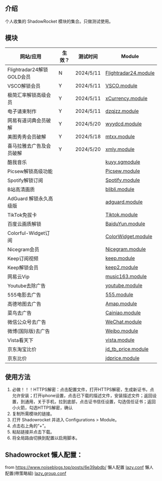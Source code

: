 ## 介绍
个人收集的 ShadowRocket 模块的集合。只做测试使用。

## 模块

| 网站/应用               | 生效？ | 测试时间      | Module                                                                                                                |
|---------------------|-----|-----------|-----------------------------------------------------------------------------------------------------------------------|
| Flightradar24解锁GOLD会员 | N   | 2024/5/11 | [Flightradar24.module](https://raw.githubusercontent.com/garywah/Shadowrocket/main/module/Flightradar24.module)       |
| VSCO解锁会员            | Y   | 2024/5/11 | [VSCO.module](https://raw.githubusercontent.com/garywah/Shadowrocket/main/module/VSCO.module)                         |
| 极简汇率解锁高级会员          | Y   | 2024/5/11 | [xCurrency.module](https://raw.githubusercontent.com/garywah/Shadowrocket/main/module/xCurrency.module)               |
| 电子请柬制作              | Y   | 2024/5/11 | [dzqjzz.module](https://raw.githubusercontent.com/SaHuyang77/shadowrocket-module/main/module/dzqjzz.module)           |
| 网易有道词典会员破解          | Y   | 2024/5/20 | [wyydcd.module](https://raw.githubusercontent.com/SaHuyang77/shadowrocket-module/main/module/wyydcd.module) 		        | 
| 美图秀秀会员破解            | Y   | 2024/5/18 | [mtxx.module](https://raw.githubusercontent.com/SaHuyang77/shadowrocket-module/main/module/mtxx.module) 		            | 
| 喜马拉雅去广告及会员破解        | Y   | 2024/5/20 | [xmly.module](https://raw.githubusercontent.com/SaHuyang77/shadowrocket-module/main/module/xmly.module) 		            | 
| 酷我音乐                |     |           | [kuyy.sgmodule](https://raw.githubusercontent.com/SaHuyang77/shadowrocket-module/main/module/kuyy.sgmodule)           |
| Picsew解锁高级功能        |     |           | [Picsew.module](https://raw.githubusercontent.com/SaHuyang77/shadowrocket-module/main/module/Picsew.module)           |
| Spotify解锁订阅         |     |           | [Spotify.module](https://raw.githubusercontent.com/SaHuyang77/shadowrocket-module/main/module/Spotify.module)         |
| B站高清画质              |     |           | [blibli.module](https://raw.githubusercontent.com/SaHuyang77/shadowrocket-module/main/module/blibli.module)           |
| AdGuard 解锁永久高级版     |     |           | [adguard.module](https://raw.githubusercontent.com/SaHuyang77/shadowrocket-module/main/module/adguard.module)         |
| TikTok免拔卡           |     |           | [Tiktok.module](https://raw.githubusercontent.com/SaHuyang77/shadowrocket-module/main/module/Tiktok.module)           |
| 百度云画质解锁             |     |           | [BaiduYun.module](https://raw.githubusercontent.com/SaHuyang77/shadowrocket-module/main/module/BaiduYun.module)       |
| Colorful-Widget订阅   |     |           | [ColorWidget.module](https://raw.githubusercontent.com/SaHuyang77/shadowrocket-module/main/module/ColorWidget.module) |
| Nicegram会员          |     |           | [Nicegram.module](https://raw.githubusercontent.com/SaHuyang77/shadowrocket-module/main/module/Nicegram.module)       |
| Keep订阅视频            |     |           | [keep.module](https://raw.githubusercontent.com/SaHuyang77/shadowrocket-module/main/module/keep.module)               |
| Keep解锁会员            |     |           | [keep2.module](https://raw.githubusercontent.com/SaHuyang77/shadowrocket-module/main/module/keep2.module)             |
| 网易云Vip              |     |           | [music163.module](https://raw.githubusercontent.com/SaHuyang77/shadowrocket-module/main/module/music163.module)       |
| Youtube去除广告         |     |           | [youtube.module](https://raw.githubusercontent.com/SaHuyang77/shadowrocket-module/main/module/youtube.module)         |
| 555电影去广告            |     |           | [555.module](https://raw.githubusercontent.com/SaHuyang77/shadowrocket-module/main/module/555.module)                 |
| 高德地图去广告             |     |           | [Amap.module](https://raw.githubusercontent.com/SaHuyang77/shadowrocket-module/main/module/Amap.module)               |
| 菜鸟去广告               |     |           | [Cainiao.module](https://raw.githubusercontent.com/SaHuyang77/shadowrocket-module/main/module/Cainiao.module)         |
| 微信公众号去广告            |     |           | [WeChat.module](https://raw.githubusercontent.com/SaHuyang77/shadowrocket-module/main/module/WeChat.module)           |
| 微博(国际版)去广告          |     |           | [Weibo.module](https://raw.githubusercontent.com/SaHuyang77/shadowrocket-module/main/module/Weibo.module)             |
| Vista看天下            |     |           | [vista.module](https://raw.githubusercontent.com/SaHuyang77/shadowrocket-module/main/module/vista.module)             |
| 京东淘宝比价              |     |           | [jd_tb_price.module](https://raw.githubusercontent.com/SaHuyang77/shadowrocket-module/main/module/jd_tb_price.module)       |
| 京东比价                |     |           | [jdprice.module](https://raw.githubusercontent.com/SaHuyang77/shadowrocket-module/main/module/jdprice.module)       |

## 使用方法
1. 必做！！！HTTPS解密：点击配置文件，打开HTTPS解密，生成新证书，点允许安装；打开iphone设置，点击已下载的描述文件，安装描述文件；返回设置，到通用，关于手机，拉到底部，点击证书信任设置，勾选信任证书；返回小火箭，勾选HTTPS解密，确认
2. 复制所需模块的链接。
3. 打开 Shadowrocket 并进入 Configurations > Module。
4. 点击右上角的“+”。
5. 粘贴链接并点击下载。
6. 将全局路由切换到配置以启用脚本。


## Shadowrocket 懶人配置：
from https://www.noiseblogs.top/posts/6e39abdb/
懶人配置 [lazy.conf](https://raw.githubusercontent.com/SaHuyang77/shadowrocket-module/main/conf/lazy.conf)
懶人配置(帶策略組) [lazy_group.conf](https://raw.githubusercontent.com/SaHuyang77/shadowrocket-module/main/conf/lazy_group.conf)